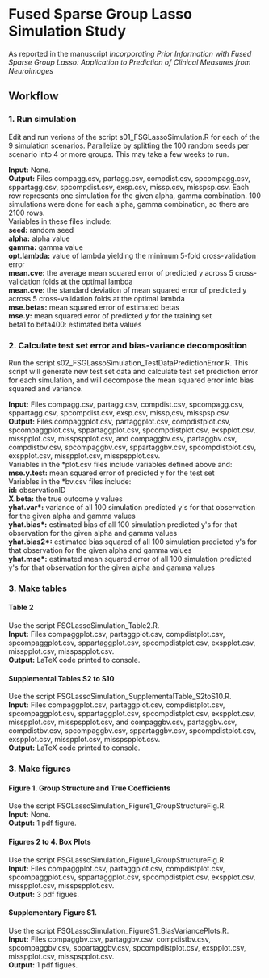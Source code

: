 # Fused Sparse Group Lasso Simulation Study

As reported in the manuscript *Incorporating Prior Information with Fused Sparse Group Lasso: Application to Prediction of Clinical Measures from Neuroimages*


## Workflow
### 1. Run simulation
Edit and run verions of the script s01_FSGLassoSimulation.R for each of the 9 simulation scenarios. Parallelize by splitting the 100 random seeds per scenario into 4 or more groups. This may take a few weeks to run. 

**Input:** None. \
**Output:** Files compagg.csv, partagg.csv, compdist.csv, spcompagg.csv, sppartagg.csv, spcompdist.csv, exsp.csv, missp.csv, misspsp.csv. Each row represents one simulation for the given alpha, gamma combination. 100 simulations were done for each alpha, gamma combination, so there are 2100 rows. \
Variables in these files include: \
**seed:** random seed \
**alpha:** alpha value \
**gamma:** gamma value \
**opt.lambda:** value of lambda yielding the minimum 5-fold cross-validation error \
**mean.cve:** the average mean squared error of predicted y across 5 cross-validation folds at the optimal lambda \
**mean.cve:** the standard deviation of mean squared error of predicted y across 5 cross-validation folds at the optimal lambda \
**mse.betas:** mean squared error of estimated betas \
**mse.y:** mean squared error of predicted y for the training set \
beta1 to beta400: estimated beta values


### 2. Calculate test set error and bias-variance decomposition
Run the script s02_FSGLassoSimulation_TestDataPredictionError.R. This script will generate new test set data and calculate test set prediction error for each simulation, and will decompose the mean squared error into bias squared and variance. 

**Input:** Files compagg.csv, partagg.csv, compdist.csv, spcompagg.csv, sppartagg.csv, spcompdist.csv, exsp.csv, missp,csv, misspsp.csv. \
**Output:** Files compaggplot.csv, partaggplot.csv, compdistplot.csv, spcompaggplot.csv, sppartaggplot.csv, spcompdistplot.csv, exspplot.csv, misspplot.csv, misspspplot.csv, and compaggbv.csv, partaggbv.csv, compdistbv.csv, spcompaggbv.csv, sppartaggbv.csv, spcompdistplot.csv, exspplot.csv, misspplot.csv, misspspplot.csv. \
Variables in the \*plot.csv files include variables defined above and: \
**mse.y.test:** mean squared error of predicted y for the test set \
Variables in the \*bv.csv files include: \
**id:** observationID \
**X.beta:** the true outcome y values  \
**yhat.var\*:** variance of all 100 simulation predicted y's for that observation for the given alpha and gamma values \
**yhat.bias\*:** estimated bias of all 100 simulation predicted y's for that observation for the given alpha and gamma values \
**yhat.bias2\*:** estimated bias squared of all 100 simulation predicted y's for that observation for the given alpha and gamma values \
**yhat.mse\*:** estimated mean squared error of all 100 simulation predicted y's for that observation for the given alpha and gamma values


### 3. Make tables
#### Table 2
Use the script FSGLassoSimulation_Table2.R. \
**Input:** Files compaggplot.csv, partaggplot.csv, compdistplot.csv, spcompaggplot.csv, sppartaggplot.csv, spcompdistplot.csv, exspplot.csv, misspplot.csv, misspspplot.csv. \
**Output:** LaTeX code printed to console.


#### Supplemental Tables S2 to S10
Use the script FSGLassoSimulation_SupplementalTable_S2toS10.R. \
**Input:** Files compaggplot.csv, partaggplot.csv, compdistplot.csv, spcompaggplot.csv, sppartaggplot.csv, spcompdistplot.csv, exspplot.csv, misspplot.csv, misspspplot.csv, and compaggbv.csv, partaggbv.csv, compdistbv.csv, spcompaggbv.csv, sppartaggbv.csv, spcompdistplot.csv, exspplot.csv, misspplot.csv, misspspplot.csv. \
**Output:** LaTeX code printed to console.


### 3. Make figures
#### Figure 1. Group Structure and True Coefficients
Use the script FSGLassoSimulation_Figure1_GroupStructureFig.R. \
**Input:** None. \
**Output:** 1 pdf figure.


#### Figures 2 to 4. Box Plots
Use the script FSGLassoSimulation_Figure1_GroupStructureFig.R. \
**Input:** Files compaggplot.csv, partaggplot.csv, compdistplot.csv, spcompaggplot.csv, sppartaggplot.csv, spcompdistplot.csv, exspplot.csv, misspplot.csv, misspspplot.csv. \
**Output:** 3 pdf figues.


#### Supplementary Figure S1.
Use the script FSGLassoSimulation_FigureS1_BiasVariancePlots.R. \
**Input:** Files compaggbv.csv, partaggbv.csv, compdistbv.csv, spcompaggbv.csv, sppartaggbv.csv, spcompdistplot.csv, exspplot.csv, misspplot.csv, misspspplot.csv. \
**Output:** 1 pdf figues.
